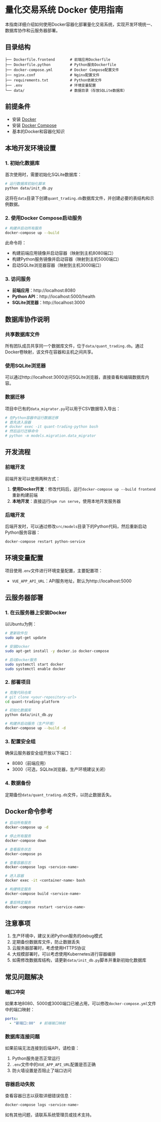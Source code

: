 # 量化交易系统 Docker 使用指南

本指南详细介绍如何使用Docker容器化部署量化交易系统，实现开发环境统一、数据库协作和云服务器部署。

## 目录结构

```
├── Dockerfile.frontend       # 前端应用Dockerfile
├── Dockerfile.python         # Python服务Dockerfile
├── docker-compose.yml        # Docker Compose配置文件
├── nginx.conf                # Nginx配置文件
├── requirements.txt          # Python依赖文件
├── .env                      # 环境变量配置
└── data/                     # 数据目录（存放SQLite数据库）
```

## 前提条件

- 安装 [Docker](https://docs.docker.com/get-docker/)
- 安装 [Docker Compose](https://docs.docker.com/compose/install/)
- 基本的Docker和容器化知识

## 本地开发环境设置

### 1. 初始化数据库

首次使用时，需要初始化SQLite数据库：

```bash
# 运行数据库初始化脚本
python data/init_db.py
```

这将在`data`目录下创建`quant_trading.db`数据库文件，并创建必要的表结构和示例数据。

### 2. 使用Docker Compose启动服务

```bash
# 构建并启动所有服务
docker-compose up --build
```

此命令将：
- 构建前端应用镜像并启动容器（映射到主机8080端口）
- 构建Python服务镜像并启动容器（映射到主机5000端口）
- 启动SQLite浏览器容器（映射到主机3000端口）

### 3. 访问服务

- **前端应用**：http://localhost:8080
- **Python API**：http://localhost:5000/health
- **SQLite浏览器**：http://localhost:3000

## 数据库协作说明

### 共享数据库文件

所有团队成员共享同一个数据库文件，位于`data/quant_trading.db`。通过Docker卷映射，该文件在容器和主机之间共享。

### 使用SQLite浏览器

可以通过http://localhost:3000访问SQLite浏览器，直接查看和编辑数据库内容。

### 数据迁移

项目中已有的`data_migrator.py`可以用于CSV数据导入导出：

```bash
# 在Python容器中运行数据迁移
# 首先进入容器
# docker exec -it quant-trading-python bash
# 然后运行迁移命令
# python -m models.migration.data_migrator
```

## 开发流程

### 前端开发

前端开发可以使用两种方式：

1. **使用Docker开发**：修改代码后，运行`docker-compose up --build frontend`重新构建前端
2. **本地开发**：直接运行`npm run serve`，使用本地开发服务器

### 后端开发

后端开发时，可以通过修改`src/models`目录下的Python代码，然后重新启动Python服务容器：

```bash
docker-compose restart python-service
```

## 环境变量配置

项目使用`.env`文件进行环境变量配置，主要配置项：

- `VUE_APP_API_URL`：API服务地址，默认为http://localhost:5000

## 云服务器部署

### 1. 在云服务器上安装Docker

以Ubuntu为例：

```bash
# 更新软件包
sudo apt-get update

# 安装Docker
sudo apt-get install -y docker.io docker-compose

# 启动Docker服务
sudo systemctl start docker
sudo systemctl enable docker
```

### 2. 部署项目

```bash
# 克隆代码仓库
# git clone <your-repository-url>
cd quant-trading-platform

# 初始化数据库
python data/init_db.py

# 构建并启动服务（生产环境）
docker-compose up --build -d
```

### 3. 配置安全组

确保云服务器安全组开放以下端口：
- 8080（前端应用）
- 3000（可选，SQLite浏览器，生产环境建议关闭）

### 4. 数据备份

定期备份`data/quant_trading.db`文件，以防止数据丢失。

## Docker命令参考

```bash
# 启动所有服务
docker-compose up -d

# 停止所有服务
docker-compose down

# 查看服务状态
docker-compose ps

# 查看容器日志
docker-compose logs <service-name>

# 进入容器
docker exec -it <container-name> bash

# 构建特定服务
docker-compose build <service-name>

# 重启特定服务
docker-compose restart <service-name>
```

## 注意事项

1. 生产环境中，建议关闭Python服务的debug模式
2. 定期备份数据库文件，防止数据丢失
3. 云服务器部署时，考虑使用HTTPS协议
4. 大规模部署时，可以考虑使用Kubernetes进行容器编排
5. 如需修改数据库结构，请更新`data/init_db.py`脚本并重新初始化数据库

## 常见问题解决

### 端口冲突

如果本地8080、5000或3000端口已被占用，可以修改`docker-compose.yml`文件中的端口映射：

```yaml
ports:
  - "新端口:80"  # 前端端口映射
```

### 数据库连接问题

如果前端无法连接到后端API，请检查：
1. Python服务是否正常运行
2. `.env`文件中的`VUE_APP_API_URL`配置是否正确
3. 防火墙设置是否阻止了端口访问

### 容器启动失败

查看容器日志以获取详细错误信息：

```bash
docker-compose logs <service-name>
```

如有其他问题，请联系系统管理员或技术支持。